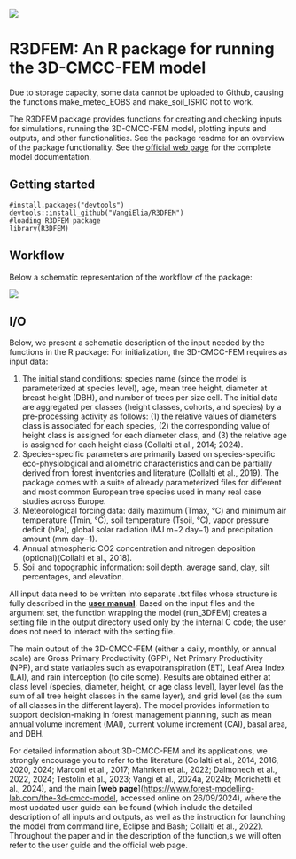 ![](https://github.com/VangiElia/R3DFEM/blob/main/readme/LOGO_3DCMCCFEM_color.png)
# R3DFEM: An R package for running the 3D-CMCC-FEM model
 Due to storage capacity, some data cannot be uploaded to Github, causing the functions make_meteo_EOBS and make_soil_ISRIC not to work.
 
 The R3DFEM package provides functions for creating and checking inputs for
 simulations, running the 3D-CMCC-FEM model, plotting inputs and outputs, and other
 functionalities. See the package readme for an overview of the package
 functionality.
 See the [official web page](https://www.forest-modelling-lab.com/the-3d-cmcc-model) for the complete model documentation.
 
 ## Getting started

```{r eval=FALSE}
#install.packages("devtools")
devtools::install_github("VangiElia/R3DFEM")
#loading R3DFEM package
library(R3DFEM)
```
## Workflow

Below a schematic representation of the workflow of the package:

![](https://github.com/VangiElia/R3DFEM/blob/main/readme/LOGO_3DCMCCFEM_color.png)

## I/O
Below, we present a schematic description of the input needed by the functions in the R package: 
For initialization, the 3D-CMCC-FEM requires as input data: 

1. The initial stand conditions: species name (since the model is parameterized at species level), age, mean tree height, diameter at breast height (DBH), and number of trees per size cell. The initial data are aggregated per classes (height classes, cohorts, and species) by a pre-processing activity as follows: (1) the relative values of diameters class is associated for each species, (2) the corresponding value of height class is assigned for each diameter class, and (3) the relative age is assigned for each height class (Collalti et al., 2014; 2024). 
2. Species-specific parameters are primarily based on species-specific eco-physiological and allometric characteristics and can be partially derived from forest inventories and literature (Collalti et al., 2019). The package comes with a suite of already parameterized files for different and most common European tree species used in many real case studies across Europe. 
3. Meteorological forcing data: daily maximum (Tmax, °C) and minimum air temperature (Tmin, °C), soil temperature (Tsoil, °C), vapor pressure deficit (hPa), global solar radiation (MJ m−2 day−1) and precipitation amount (mm day−1). 
4. Annual atmospheric CO2 concentration and nitrogen deposition (optional)(Collalti et al., 2018). 
5. Soil and topographic information: soil depth, average sand, clay, silt percentages, and elevation.

All input data need to be written into separate .txt files whose structure is fully described in the [**user manual**](https://www.forest-modelling-lab.com/_files/ugd/8a7700_d31451e9a5e64073b50c07f7f007eb71.pdf). Based on the input files and the argument set, the function wrapping the model (run_3DFEM) creates a setting file in the output directory used only by the internal C code; the user does not need to interact with the setting file. 

The main output of the 3D-CMCC-FEM (either a daily, monthly, or annual scale) are Gross Primary Productivity (GPP), Net Primary Productivity (NPP), and state variables such as evapotranspiration (ET), Leaf Area Index (LAI), and rain interception (to cite some). Results are obtained either at class level (species, diameter, height, or age class level), layer level (as the sum of all tree height classes in the same layer), and grid level (as the sum of all classes in the different layers). The model provides information to support decision-making in forest management planning, such as mean annual volume increment (MAI), current volume increment (CAI), basal area, and DBH. 

For detailed information about 3D-CMCC-FEM and its applications, we strongly encourage you to refer to the literature (Collalti et al., 2014, 2016, 2020, 2024; Marconi et al., 2017; Mahnken et al., 2022; Dalmonech et al., 2022, 2024; Testolin et al., 2023; Vangi et al., 2024a, 2024b; Morichetti et al., 2024), and the main [**web page**](https://www.forest-modelling-lab.com/the-3d-cmcc-model, accessed online on 26/09/2024), where the most updated user guide can be found (which include the detailed description of all inputs and outputs, as well as the instruction for launching the model from command line, Eclipse and Bash; Collalti et al., 2022). Throughout the paper and in the description of the function,s we will often refer to the user guide and the official web page. 
